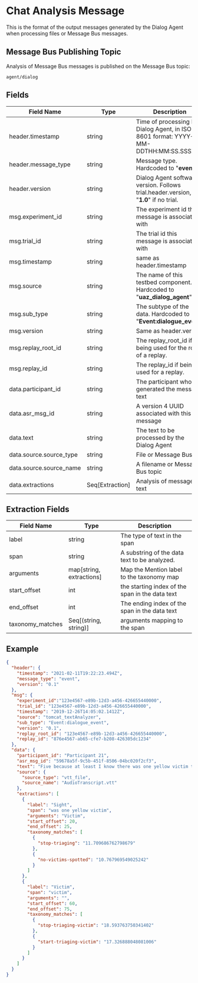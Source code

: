 # Chat Analysis Message
This is the format of the output messages generated by the Dialog Agent when processing files or Message Bus messages.


## Message Bus Publishing Topic
Analysis of Message Bus messages is published on the Message Bus topic:

```
agent/dialog
```

## Fields
Field Name              | Type   | Description
---                     | ---    | ---
header.timestamp | string | Time of processing by Dialog Agent, in ISO 8601 format: YYYY-MM-DDTHH:MM:SS.SSSZ
header.message_type | string | Message type.  Hardcoded to "**event**"
header.version | string | Dialog Agent software version.  Follows trial.header.version, or "**1.0**" if no trial. 
msg.experiment_id | string | The experiment id this message is associated with
msg.trial_id | string | The trial id this message is associated with
msg.timestamp | string | same as header.timestamp
msg.source | string | The name of this testbed component. Hardcoded to "**uaz_dialog_agent**"
msg.sub_type | string | The subtype of the data.  Hardcoded to "**Event:dialogue_event**"
msg.version | string | Same as header.version
msg.replay_root_id | string | The replay_root_id if being used for the root of a replay.
msg.replay_id | string | The replay_id if being used for a replay.
data.participant_id | string | The participant who generated the message text
data.asr_msg_id | string | A version 4 UUID associated with this message
data.text | string | The text to be processed by the Dialog Agent
data.source.source_type | string | File or Message Bus
data.source.source_name |string | A filename or Message Bus topic
data.extractions | Seq[Extraction] | Analysis of message text

## Extraction Fields
Field Name              | Type   | Description
---                     | ---    | ---
label |string | The type of text in the span
span |string | A substring of the data text to be analyzed.
arguments |map[string, extractions]| Map the Mention label to the taxonomy map
start_offset | int | the starting index of the span in the data text
end_offset | int | The ending index of the span in the data text
taxonomy_matches | Seq[(string, string)] | arguments mapping to the span


## Example
```json
{
  "header": {
    "timestamp": "2021-02-11T19:22:23.494Z",
    "message_type": "event",
    "version": "0.1"
  },
  "msg": {
    "experiment_id":"123e4567-e89b-12d3-a456-426655440000",
    "trial_id": "123e4567-e89b-12d3-a456-426655440000",
    "timestamp": "2019-12-26T14:05:02.1412Z",
    "source": "tomcat_textAnalyzer",
    "sub_type": "Event:dialogue_event",
    "version": "0.1",
    "replay_root_id": "123e4567-e89b-12d3-a456-426655440000",
    "replay_id": "876e4567-ab65-cfe7-b208-426305dc1234"
  },
  "data": {
    "participant_id": "Participant 21",
    "asr_msg_id": "59678a5f-9c5b-451f-8506-04bc020f2cf3",
    "text": "Five because at least I know there was one yellow victim that died so",
    "source": {
      "source_type": "vtt_file",
      "source_name": "AudioTranscript.vtt"
    },
    "extractions": [
      {
        "label": "Sight",
        "span": "was one yellow victim",
        "arguments": "Victim",
        "start_offset": 20,
        "end_offset": 25,
        "taxonomy_matches": [
          {
            "stop-triaging": "11.709686762798679"
          },
          {
            "no-victims-spotted": "10.767969549025242"
          }
        ]
      },
      {
        "label": "Victim",
        "span": "victim",
        "arguments": "",
        "start_offset": 60,
        "end_offset": 75,
        "taxonomy_matches": [
          {
            "stop-triaging-victim": "18.593763750341402"
          },
          {
            "start-triaging-victim": "17.326888048081006"
          }
        ]
      }
    ]
  }
}
```
